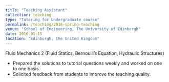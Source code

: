 ```yaml
---
title: "Teaching Assistant"
collection: teaching
type: "Tutoring for Undergraduate course"
permalink: /teaching/2016-spring-teaching
venue: "School of Engineering, The University of Edinburgh"
date: 2016-01-15 
location: "Edinburgh, the United Kingdom"
---
```


Fluid Mechanics 2 (Fluid Statics, Bernoulli’s Equation, Hydraulic Structures)
* Prepared the solutions to tutorial questions weekly and worked on one to one basis.
* Solicited feedback from students to improve the teaching quality.

